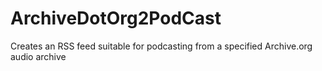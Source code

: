 # ArchiveDotOrg2PodCast
Creates an RSS feed suitable for podcasting from a specified Archive.org audio archive
